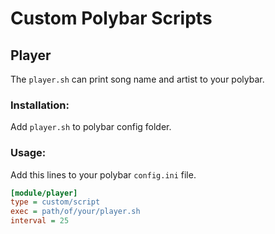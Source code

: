 # Custom Polybar Scripts

## Player

The ```player.sh``` can print song name and artist to your polybar.

### Installation:
Add `player.sh` to polybar config folder.
### Usage:
Add this lines to your polybar `config.ini` file.
```ini
[module/player]
type = custom/script
exec = path/of/your/player.sh
interval = 25
```